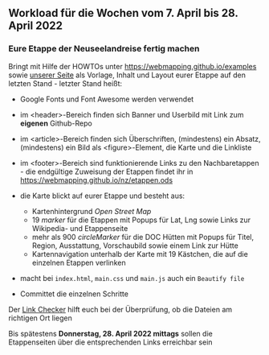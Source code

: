 ## Workload für die Wochen vom 7. April bis 28. April 2022

### Eure Etappe der Neuseelandreise fertig machen

Bringt mit Hilfe der HOWTOs unter <https://webmapping.github.io/examples> sowie [unserer Seite](https://webmapping.github.io/nz/) als Vorlage, Inhalt und Layout eurer Etappe auf den letzten Stand - letzter Stand heißt:

* Google Fonts und Font Awesome werden verwendet
* im &lt;header>-Bereich finden sich Banner und Userbild mit Link zum **eigenen** Github-Repo
* im &lt;article>-Bereich finden sich Überschriften, (mindestens) ein Absatz, (mindestens) ein Bild als &lt;figure>-Element, die Karte und die Linkliste
* im &lt;footer>-Bereich sind funktionierende Links zu den Nachbaretappen - die endgültige Zuweisung der Etappen findet ihr in <https://webmapping.github.io/nz/etappen.ods>
* die Karte blickt auf eurer Etappe und besteht aus:
    * Kartenhintergrund *Open Street Map*
    * 19 *marker* für die Etappen mit Popups für Lat, Lng sowie Links zur Wikipedia- und Etappenseite
    * mehr als 900 *circleMarker* für die DOC Hütten mit Popups für Titel, Region, Ausstattung, Vorschaubild sowie einem Link zur Hütte
    * Kartennavigation unterhalb der Karte mit 19 Kästchen, die auf die einzelnen Etappen verlinken

* macht bei `index.html`, `main.css` und `main.js` auch ein `Beautify file`
* Committet die einzelnen Schritte

Der [Link Checker](https://webmapping.github.io/linkchecker.html) hilft euch bei der Überprüfung, ob die Dateien am richtigen Ort liegen

Bis spätestens **Donnerstag, 28. April 2022 mittags** sollen die Etappenseiten über die entsprechenden Links erreichbar sein
